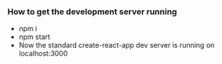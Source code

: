 ### How to get the development server running

- npm i
- npm start
- Now the standard create-react-app dev server is running on localhost:3000